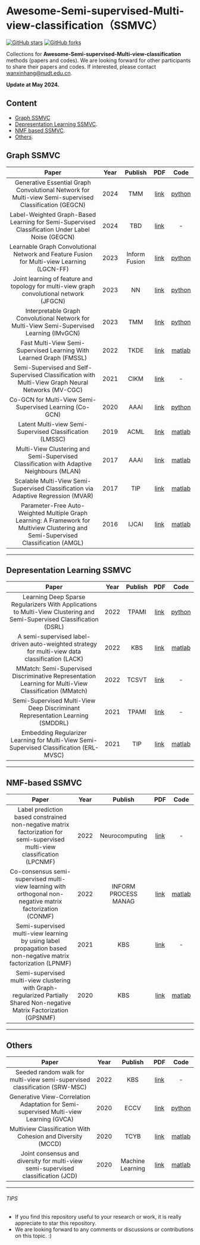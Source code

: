 # Awesome-Semi-supervised-Multi-view-classification（SSMVC）
[stars-img]: https://img.shields.io/github/stars/wanxinhang/Awesome-Semi-supervised-Multi-view-classification?style=plastic
[stars-url]: https://github.com/wanxinhang/Awesome-semi-supervised-multi-view-classification/stargazers
[fork-img]: https://img.shields.io/github/forks/wanxinhang/Awesome-Semi-supervised-Multi-view-classification?style=plastic
[fork-url]: https://github.com/wanxinhang/Awesome-Semi-supervised-Multi-view-classification/network/members

[![GitHub stars][stars-img]][stars-url]
[![GitHub forks][fork-img]][fork-url]

Collections for **Awesome-Semi-supervised-Multi-view-classification** methods (papers and codes).
We are looking forward for other participants to share their papers and codes. If interested, please contact <wanxinhang@nudt.edu.cn>.

**Update at May 2024.**

## Content
  - [Graph SSMVC](#Graph-SSMVC)
  - [Depresentation Learning SSMVC](#Depresentation-Learning-SSMVC).
  - [NMF based SSMVC](#NMF-based-SSMVC).
  - [Others](#Others).


## Graph SSMVC
|Paper|Year|Publish|PDF|Code|
|  :-----: | :------: | :------: | :------: | :------: |
|Generative Essential Graph Convolutional Network for Multi-view Semi-supervised Classification (GEGCN)|2024|TMM|[link](https://ieeexplore.ieee.org/document/10462517)|[python](https://github.com/long319/GEGCN)|
|Label-Weighted Graph-Based Learning for Semi-Supervised Classification Under Label Noise (GEGCN)|2024|TBD|[link](LWGL)|-|
|Learnable Graph Convolutional Network and Feature Fusion for Multi-view Learning (LGCN-FF)|2023|Inform Fusion|[link](https://dl.acm.org/doi/abs/10.1016/j.inffus.2023.02.013)|[python](https://github.com/chenzl23/LGCNFF)|
|Joint learning of feature and topology for multi-view graph convolutional network (JFGCN)|2023|NN|[link](https://dl.acm.org/doi/10.1016/j.neunet.2023.09.006)|[python](https://github.com/YuhongChen2320/JFGCN)|
|Interpretable Graph Convolutional Network for Multi-View Semi-Supervised Learning (IMvGCN)|2023|TMM|[link](https://ieeexplore.ieee.org/document/10080867)|[python](https://github.com/ZhihaoWu99/IMvGCN)|
|Fast Multi-View Semi-Supervised Learning With Learned Graph (FMSSL)|2022|TKDE|[link](https://ieeexplore.ieee.org/document/9026760)|[matlab](https://github.com/caccode/FMSSL)|
|Semi-Supervised and Self-Supervised Classification with Multi-View Graph Neural Networks (MV-CGC)|2021|CIKM|[link](https://dl.acm.org/doi/abs/10.1145/3459637.3482477)|-|
|Co-GCN for Multi-View Semi-Supervised Learning (Co-GCN)|2020|AAAI|[link](https://ojs.aaai.org/index.php/AAAI/article/view/5901)|[python](https://github.com/wanxinhang/Awesome-Semi-supervised-Multi-view-classification/blob/main/code/co-gcn/)|
|Latent Multi-view Semi-Supervised Classification (LMSSC)|2019|ACML|[link](https://proceedings.mlr.press/v101/bo19a.html)|[matlab](https://github.com/sckangz/LMVL)|
|Multi-View Clustering and Semi-Supervised Classification with Adaptive Neighbours (MLAN)|2017|AAAI|[link](https://ojs.aaai.org/index.php/AAAI/article/view/10909)|[matlab](https://github.com/Zing22/mlan)|
|Scalable Multi-View Semi-Supervised Classification via Adaptive Regression (MVAR)|2017|TIP|[link](https://ieeexplore.ieee.org/abstract/document/7953537)|[matlab](https://github.com/taohong08/Scalable-Multi-View-Semi-Supervised-Classification-via-Adaptive-Regression)|
|Parameter-Free Auto-Weighted Multiple Graph Learning: A Framework for Multiview Clustering and Semi-Supervised Classification (AMGL)|2016|IJCAI|[link](https://www.ijcai.org/Proceedings/16/Papers/269.pdf)|[matlab](https://github.com/kylejingli/AMGL-IJCAI16)|
---

## Depresentation Learning SSMVC
|Paper|Year|Publish|PDF|Code|
| :-----: | :------: | :------: | :------: | :------: |
|Learning Deep Sparse Regularizers With Applications to Multi-View Clustering and Semi-Supervised Classification (DSRL)|2022|TPAMI|[link](https://ieeexplore.ieee.org/abstract/document/9439159)|[python](https://github.com/chenzl23/DSRL)|
|A semi-supervised label-driven auto-weighted strategy for multi-view data classification (LACK)|2022|KBS|[link](https://www.sciencedirect.com/science/article/pii/S0950705122008577)|[matlab](https://github.com/isYuyuanYu/Label-driven-auto-weighted-constrained-K-means)|
|MMatch: Semi-Supervised Discriminative Representation Learning for Multi-View Classification (MMatch)|2022|TCSVT|[link](https://ieeexplore.ieee.org/abstract/document/9733884)|-|-|
|Semi-Supervised Multi-View Deep Discriminant Representation Learning (SMDDRL)|2021|TPAMI|[link](https://ieeexplore.ieee.org/abstract/document/8998334)|-|
|Embedding Regularizer Learning for Multi-View Semi-Supervised Classification (ERL-MVSC)|2021|TIP|[link](https://ieeexplore.ieee.org/abstract/document/9508823)|[matlab](https://github.com/huangsuj/ERL-MVSC)|
---

## NMF-based SSMVC
|Paper|Year|Publish|PDF|Code|
| :-----: | :------: | :------: | :------: | :------: |
|Label prediction based constrained non-negative matrix factorization for semi-supervised multi-view classification (LPCNMF)|2022|Neurocomputing|[link](https://www.sciencedirect.com/science/article/pii/S0925231222011742)|-|
|Co-consensus semi-supervised multi-view learning with orthogonal non-negative matrix factorization (CONMF)|2022|INFORM PROCESS MANAG|[link](https://www.sciencedirect.com/science/article/abs/pii/S0306457322001583)|[matlab](https://github.com/liangnaiyao/CONMF)|
|Semi-supervised multi-view learning by using label propagation based non-negative matrix factorization (LPNMF)|2021|KBS|[link](https://www.sciencedirect.com/science/article/pii/S0950705121005062)|-|
|Semi-supervised multi-view clustering with Graph-regularized Partially Shared Non-negative Matrix Factorization (GPSNMF)|2020|KBS|[link](https://www.sciencedirect.com/science/article/pii/S0950705119305271)|[matlab](https://github.com/liangnaiyao/GPSNMF)|
---

## Others
|Paper|Year|Publish|PDF|Code|
|  :-----: | :------: | :------: | :------: | :------: |
|Seeded random walk for multi-view semi-supervised classification (SRW-MSC)|2022|KBS|[link](https://www.sciencedirect.com/science/article/pii/S0950705121002793)|-|
|Generative View-Correlation Adaptation for Semi-supervised Multi-view Learning (GVCA)|2020|ECCV|[link](https://link.springer.com/chapter/10.1007/978-3-030-58568-6_19)|[python](https://github.com/wenwen0319/GVCA)|
|Multiview Classification With Cohesion and Diversity (MCCD)|2020|TCYB|[link](https://ieeexplore.ieee.org/document/8566154)|[matlab](https://github.com/taohong08/Multiview-Classification-With-Cohesion-and-Diversity)|
|Joint consensus and diversity for multi-view semi-supervised classification (JCD)|2020|Machine Learning|[link](https://link.springer.com/article/10.1007/s10994-019-05844-9)|[matlab](https://github.com/ChenpingHou/Joint-Consensus-and-Diversity-for-Multi-view-Semi-supervised-Classification/blob/master/JCD.m)|
---

###### TIPS
- If you find this repository useful to your research or work, it is really appreciate to star this repository. 
- We are looking forward to any comments or discussions or contributions on this topic. :)
